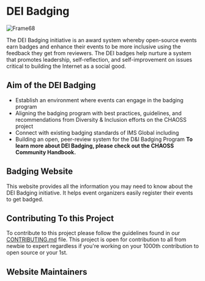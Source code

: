 # DEI Badging

![Frame68](https://user-images.githubusercontent.com/71280528/195633476-a3f93d6e-3917-4d1b-8ac6-d8fdb4b9daf2.png)

The DEI Badging initiative is an award system whereby open-source events earn badges and enhance their events to be more inclusive using the feedback they get from reviewers. The DEI badges help nurture a system that promotes leadership, self-reflection, and self-improvement on issues critical to building the Internet as a social good.

## Aim of the DEI Badging

- Establish an environment where events can engage in the badging program
- Aligning the badging program with best practices, guidelines, and recommendations from Diversity & Inclusion efforts on the CHAOSS project
- Connect with existing badging standards of IMS Global including
- Building an open, peer-review system for the D&I Badging Program
**To learn more about DEI Badging, please check out the CHAOSS Community Handbook.**

## Badging Website

This website provides all the information you may need to know about the DEI Badging initiative. It helps event organizers easily register their events to get badged.

## Contributing To this Project

To contribute to this project please follow the guidelines found in our [CONTRIBUTING.md](CONTRIBUTING.md) file. This project is open for contribution to all from newbie to expert regardless if you're working on your 1000th contribution to open source or your 1st.

## Website Maintainers
